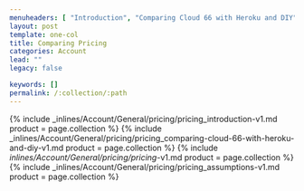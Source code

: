```yaml
---
menuheaders: [ "Introduction", "Comparing Cloud 66 with Heroku and DIY", "*Drops to $56/month for the second stack as only the first server of the account is $19.", "Assumptions" ]
layout: post
template: one-col
title: Comparing Pricing
categories: Account
lead: ""
legacy: false

keywords: []
permalink: /:collection/:path
---
```





<a href="#introduction"></a>{% include _inlines/Account/General/pricing/pricing_introduction-v1.md  product = page.collection %}
<a href="#comparing-cloud-66-with-heroku-and-diy"></a>{% include _inlines/Account/General/pricing/pricing_comparing-cloud-66-with-heroku-and-diy-v1.md  product = page.collection %}
<a href="#drops-to-56-month-for-the-second-stack-as-only-the-first-server-of-the-account-is-19"></a>{% include _inlines/Account/General/pricing/pricing_-v1.md  product = page.collection %}
<a href="#assumptions"></a>{% include _inlines/Account/General/pricing/pricing_assumptions-v1.md  product = page.collection %}